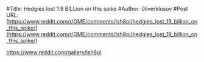 #Title: Hedgies lost 1.9 BILLion on this spike
#Author: 0liverklosov
#Post URL: [https://www.reddit.com/r/GME/comments/lsh8pl/hedgies_lost_19_billion_on_this_spike/](https://www.reddit.com/r/GME/comments/lsh8pl/hedgies_lost_19_billion_on_this_spike/)


https://www.reddit.com/gallery/lsh8pl